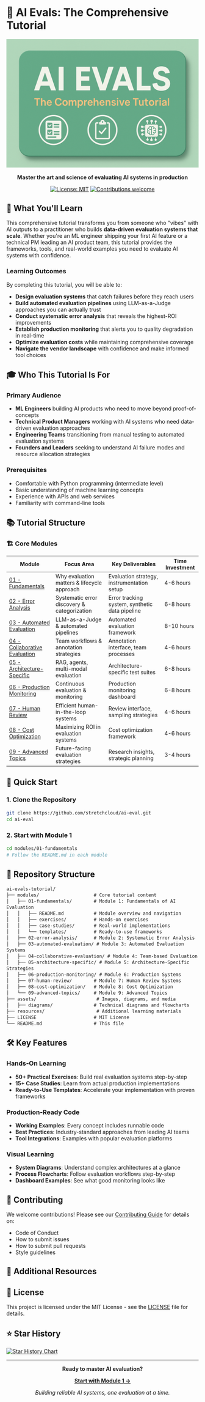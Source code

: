 # 🚀 AI Evals: The Comprehensive Tutorial

<div align="center">

![AI Evals Banner](assets/diagrams/ai-evals-banner.png)

**Master the art and science of evaluating AI systems in production**

[![License: MIT](https://img.shields.io/badge/License-MIT-green.svg)](https://opensource.org/licenses/MIT)
[![Contributions welcome](https://img.shields.io/badge/contributions-welcome-brightgreen.svg)](CONTRIBUTING.md)

</div>

## 🎯 What You'll Learn

This comprehensive tutorial transforms you from someone who "vibes" with AI outputs to a practitioner who builds **data-driven evaluation systems that scale**. Whether you're an ML engineer shipping your first AI feature or a technical PM leading an AI product team, this tutorial provides the frameworks, tools, and real-world examples you need to evaluate AI systems with confidence.

### Learning Outcomes

By completing this tutorial, you will be able to:

- **Design evaluation systems** that catch failures before they reach users
- **Build automated evaluation pipelines** using LLM-as-a-Judge approaches you can actually trust
- **Conduct systematic error analysis** that reveals the highest-ROI improvements
- **Establish production monitoring** that alerts you to quality degradation in real-time
- **Optimize evaluation costs** while maintaining comprehensive coverage
- **Navigate the vendor landscape** with confidence and make informed tool choices

## 🎓 Who This Tutorial Is For

### Primary Audience
- **ML Engineers** building AI products who need to move beyond proof-of-concepts
- **Technical Product Managers** working with AI systems who need data-driven evaluation approaches
- **Engineering Teams** transitioning from manual testing to automated evaluation systems
- **Founders and Leaders** seeking to understand AI failure modes and resource allocation strategies

### Prerequisites
- Comfortable with Python programming (intermediate level)
- Basic understanding of machine learning concepts
- Experience with APIs and web services
- Familiarity with command-line tools

## 📚 Tutorial Structure

### 🏗️ Core Modules

| Module | Focus Area | Key Deliverables | Time Investment |
|--------|------------|-----------------|-----------------|
| [01 - Fundamentals](modules/01-fundamentals/) | Why evaluation matters & lifecycle approach | Evaluation strategy, instrumentation setup | 4-6 hours |
| [02 - Error Analysis](modules/02-error-analysis/) | Systematic error discovery & categorization | Error tracking system, synthetic data pipeline | 6-8 hours |
| [03 - Automated Evaluation](modules/03-automated-evaluation/) | LLM-as-a-Judge & automated pipelines | Automated evaluation framework | 8-10 hours |
| [04 - Collaborative Evaluation](modules/04-collaborative-evaluation/) | Team workflows & annotation strategies | Annotation interface, team processes | 4-6 hours |
| [05 - Architecture-Specific](modules/05-architecture-specific/) | RAG, agents, multi-modal evaluation | Architecture-specific test suites | 6-8 hours |
| [06 - Production Monitoring](modules/06-production-monitoring/) | Continuous evaluation & monitoring | Production monitoring dashboard | 6-8 hours |
| [07 - Human Review](modules/07-human-review/) | Efficient human-in-the-loop systems | Review interface, sampling strategies | 4-6 hours |
| [08 - Cost Optimization](modules/08-cost-optimization/) | Maximizing ROI in evaluation systems | Cost optimization framework | 4-6 hours |
| [09 - Advanced Topics](modules/09-advanced-topics/) | Future-facing evaluation strategies | Research insights, strategic planning | 3-4 hours |

## 🚀 Quick Start

### 1. Clone the Repository
```bash
git clone https://github.com/stretchcloud/ai-eval.git
cd ai-eval
```

### 2. Start with Module 1
```bash
cd modules/01-fundamentals
# Follow the README.md in each module
```

## 📂 Repository Structure

```
ai-evals-tutorial/
├── modules/                    # Core tutorial content
│   ├── 01-fundamentals/        # Module 1: Fundamentals of AI Evaluation
│   │   ├── README.md           # Module overview and navigation
│   │   ├── exercises/          # Hands-on exercises
│   │   ├── case-studies/       # Real-world implementations
│   │   └── templates/          # Ready-to-use frameworks
│   ├── 02-error-analysis/      # Module 2: Systematic Error Analysis
│   ├── 03-automated-evaluation/ # Module 3: Automated Evaluation Systems
│   ├── 04-collaborative-evaluation/ # Module 4: Team-based Evaluation
│   ├── 05-architecture-specific/ # Module 5: Architecture-Specific Strategies
│   ├── 06-production-monitoring/ # Module 6: Production Systems
│   ├── 07-human-review/        # Module 7: Human Review Systems
│   ├── 08-cost-optimization/   # Module 8: Cost Optimization
│   └── 09-advanced-topics/     # Module 9: Advanced Topics
├── assets/                      # Images, diagrams, and media
│   ├── diagrams/               # Technical diagrams and flowcharts
├── resources/                   # Additional learning materials
├── LICENSE                     # MIT License
└── README.md                   # This file
```

## 🛠️ Key Features

### Hands-On Learning
- **50+ Practical Exercises**: Build real evaluation systems step-by-step
- **15+ Case Studies**: Learn from actual production implementations
- **Ready-to-Use Templates**: Accelerate your implementation with proven frameworks

### Production-Ready Code
- **Working Examples**: Every concept includes runnable code
- **Best Practices**: Industry-standard approaches from leading AI teams
- **Tool Integrations**: Examples with popular evaluation platforms

### Visual Learning
- **System Diagrams**: Understand complex architectures at a glance
- **Process Flowcharts**: Follow evaluation workflows step-by-step
- **Dashboard Examples**: See what good monitoring looks like

## 🤝 Contributing

We welcome contributions! Please see our [Contributing Guide](CONTRIBUTING.md) for details on:
- Code of Conduct
- How to submit issues
- How to submit pull requests
- Style guidelines

## 📖 Additional Resources

## 📜 License

This project is licensed under the MIT License - see the [LICENSE](LICENSE) file for details.

## ⭐ Star History

[![Star History Chart](https://api.star-history.com/svg?repos=stretchcloud/ai-eval&type=Date)](https://star-history.com/#stretchcloud/ai-eval&Date)

---

<div align="center">

**Ready to master AI evaluation?**

[**Start with Module 1 →**](modules/01-fundamentals/)

*Building reliable AI systems, one evaluation at a time.*

</div>